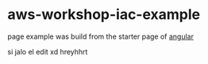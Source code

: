 # aws-workshop-iac-example

page example was build from the starter page of [angular](https://angular.io/guide/setup-local)

si jalo el edit xd
hreyhhrt
